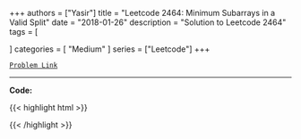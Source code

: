 
+++
authors = ["Yasir"]
title = "Leetcode 2464: Minimum Subarrays in a Valid Split"
date = "2018-01-26"
description = "Solution to Leetcode 2464"
tags = [
    
]
categories = [
    "Medium"
]
series = ["Leetcode"]
+++



[`Problem Link`](https://leetcode.com/problems/minimum-subarrays-in-a-valid-split/description/)

---

**Code:**

{{< highlight html >}}

{{< /highlight >}}

